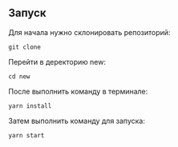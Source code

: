 ## Запуск

Для начала нужно склонировать репозиторий:

```
git clone 
```

Перейти в деректорию new:

```
cd new
```

После выполнить команду в терминале:

```
yarn install
```

Затем выполнить команду для запуска:

```
yarn start
```
